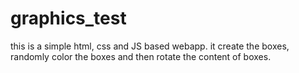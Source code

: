 # graphics_test
this is a simple html, css and JS based webapp. it create the boxes, randomly color the boxes and then rotate the content of boxes.
